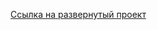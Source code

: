 [Ссылка на развернутый проект](https://krainet-project-r39aovtpr-heidvaldhalvardsons-projects.vercel.app/)
